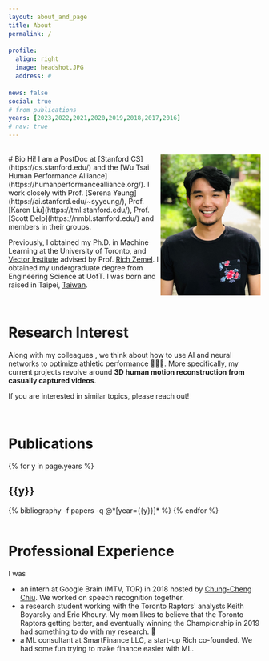 ```yaml
---
layout: about_and_page
title: About
permalink: /

profile:
  align: right
  image: headshot.JPG
  address: #

news: false
social: true
# from publications
years: [2023,2022,2021,2020,2019,2018,2017,2016]
# nav: true
---
```

<br/>

<img align="right" width="200px" src="assets/img/headshot.JPG">
# Bio
Hi! I am a PostDoc at [Stanford CS](https://cs.stanford.edu/) and the [Wu Tsai Human Performance Alliance](https://humanperformancealliance.org/). I work closely with Prof. [Serena Yeung](https://ai.stanford.edu/~syyeung/), Prof. [Karen Liu](https://tml.stanford.edu/), Prof. [Scott Delp](https://nmbl.stanford.edu/) and members in their groups. 


Previously, I obtained my Ph.D. in Machine Learning at the University of Toronto, and [Vector Institute](https://vectorinstitute.ai/) advised by Prof. [Rich Zemel](http://www.cs.toronto.edu/~zemel/inquiry/home.php). I obtained my undergraduate degree from Engineering Science at UofT. I was born and raised in Taipei, [Taiwan](https://www.youtube.com/watch?v=FYpyquAvYLM).

<!-- [CV/Resume](assets/pdf/resume.pdf) not up-to-date. -->

<br/>

# Research Interest
Along with my colleagues , we think about how to use AI and neural networks to optimize athletic performance 🏋🏻‍♂️.  More specifically, my current projects revolve around **3D human motion reconstruction from casually captured videos**.

If you are interested in similar topics, please reach out! 

<br/>

# Publications
<div class="publications">

{% for y in page.years %}
  <h2 class="year">{{y}}</h2>
  {% bibliography -f papers -q @*[year={{y}}]* %}
{% endfor %}

</div> 

<br/>

# Professional Experience
I was
* an intern at Google Brain (MTV, TOR) in 2018 hosted by [Chung-Cheng Chiu](https://ai.google/research/people/ChungChengChiu). We worked on speech recognition together.
* a research student working with the Toronto Raptors' analysts Keith Boyarsky and Eric Khoury. My mom likes to believe that the Toronto Raptors getting better, and eventually winning the Championship in 2019 had something to do with my research. 🤔
* a ML consultant at SmartFinance LLC, a start-up Rich co-founded. We had some fun trying to make finance easier with ML. 




